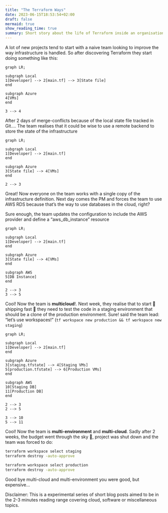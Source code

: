 ```yaml
---
title: "The Terraform Ways"
date: 2023-06-15T18:53:54+02:00
draft: false
mermaid: true
show_reading_time: true
summary: Short story about the life of Terraform inside an organisation
---
```


A lot of new projects tend to start with a naive team looking to improve the way infrastructure is handled. So after discovering Terraform they start doing something like this:

```mermaid
graph LR;

subgraph Local
1[Developer] --> 2[main.tf] --> 3[State file]
end

subgraph Azure
4[VMs]
end

3 --> 4
```

After 2 days of merge-conflicts because of the local state file tracked in Git…. The team realises that it could be wise to use a remote backend to store the state of the infrastructure

```mermaid
graph LR;

subgraph Local
1[Developer] --> 2[main.tf]
end

subgraph Azure
3[State file] --> 4[VMs]
end

2 --> 3
```

Great! Now everyone on the team works with a single copy of the infrastructure definition. Next day comes the PM and forces the team to use AWS RDS because that’s the way to use databases in the cloud, right?

Sure enough, the team updates the configuration to include the AWS provider and define a “aws_db_instance” resource

```mermaid
graph LR;

subgraph Local
1[Developer] --> 2[main.tf]
end

subgraph Azure
3[State file] --> 4[VMs]
end

subgraph AWS
5[DB Instance]
end

2 --> 3
3 --> 5
```

Cool! Now the team is **multicloud**!. Next week, they realise that to start 🚀 shipping fast 🚀 they need to test the code in a staging environment that should be a clone of the production environment. Sure! said the team lead: “let’s use workspaces!” (`tf workspace new production && tf workspace new staging`)

```mermaid
graph LR;

subgraph Local
1[Developer] --> 2[main.tf]
end

subgraph Azure
3[staging.tfstate] --> 4[Staging VMs]
5[production.tfstate] --> 6[Production VMs]
end

subgraph AWS
10[Staging DB]
11[Production DB]
end

2 --> 3
2 --> 5 

3 --> 10
5 --> 11
```

Cool! Now the team is **multi-environment** and **multi-cloud**. Sadly after 2 weeks, the budget went through the sky 💸, project was shut down and the team was forced to do:

```bash
terraform workspace select staging
terraform destroy -auto-approve

terraform workspace select production
terraform destroy -auto-approve
```

Good bye multi-cloud and multi-environment you were good, but expensive...


Disclaimer: This is a experimental series of short blog posts aimed to be in the 2-3 minutes reading range covering cloud, software or miscellaneous topics.
